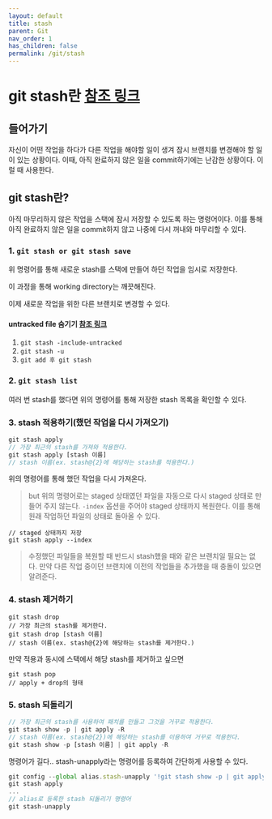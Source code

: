 ```yaml
---
layout: default
title: stash
parent: Git
nav_order: 1
has_children: false
permalink: /git/stash
---
```


# git stash란 [참조 링크](https://gmlwjd9405.github.io/2018/05/18/git-stash.html)

## 들어가기
자신이 어떤 작업을 하다가 다른 작업을 해야할 일이 생겨 잠시 브랜치를 변경해야 할 일이 있는 상황이다. 이때, 아직 완료하지 않은 일을 commit하기에는 난감한 상황이다. 이럴 때 사용한다.

## git stash란?
아직 마무리하지 않은 작업을 스택에 잠시 저장할 수 있도록 하는 명령어이다. 이를 통해 아직 완료하지 않은 일을 commit하지 않고 나중에 다시 꺼내와 마무리할 수 있다.

### 1. `git stash or git stash save`
위 명령어를 통해 새로운 stash를 스택에 만들어 하던 작업을 임시로 저장한다.

이 과정을 통해 working directory는 깨끗해진다.

이제 새로운 작업을 위한 다른 브랜치로 변경할 수 있다.

#### untracked file 숨기기 [참조 링크](https://linuxhint.com/stash-untracked-files-in-git/)
1. `git stash -include-untracked`
2. `git stash -u`
3. `git add 후 git stash`

### 2. `git stash list`
여러 번 stash를 했다면 위의 명령어를 통해 저장한 stash 목록을 확인할 수 있다.

### 3. stash 적용하기(했던 작업을 다시 가져오기)

``` javascript
git stash apply 
// 가장 최근의 stash를 가져와 적용한다.
git stash apply [stash 이름] 
// stash 이름(ex. stash@{2}에 해당하는 stash를 적용한다.)
```
위의 명령어를 통해 했던 작업을 다시 가져온다.

> but 위의 명령어로는 staged 상태였던 파일을 자동으로 다시 staged 상태로 만들어 주지 않는다. `-index` 옵션을 주어야 staged 상태까지 복원한다. 이를 통해 원래 작업하던 파일의 상태로 돌아올 수 있다.
```
// staged 상태까지 저장
git stash apply --index
```

> 수정했던 파일들을 복원할 때 반드시 stash했을 때와 같은 브랜치일 필요는 없다. 만약 다른 작업 중이던 브랜치에 이전의 작업들을 추가했을 때 충돌이 있으면 알려준다.

### 4. stash 제거하기
```
git stash drop
// 가장 최근의 stash를 제거한다.
git stash drop [stash 이름]
// stash 이름(ex. stash@{2}에 해당하는 stash를 제거한다.)
```

만약 적용과 동시에 스택에서 해당 stash를 제거하고 싶으면
```
git stash pop
// apply + drop의 형태
```

### 5. stash 되돌리기
``` javascript
// 가장 최근의 stash를 사용하여 패치를 만들고 그것을 거꾸로 적용한다.
git stash show -p | git apply -R
// stash 이름(ex. stash@{2})에 해당하는 stash를 이용하여 거꾸로 적용한다.
git stash show -p [stash 이름] | git apply -R
```

명령어가 길다.. stash-unapply라는 명령어를 등록하여 간단하게 사용할 수 있다.
``` javascript
git config --global alias.stash-unapply '!git stash show -p | git apply -R'
git stash apply
...
// alias로 등록한 stash 되돌리기 명령어
git stash-unapply
```